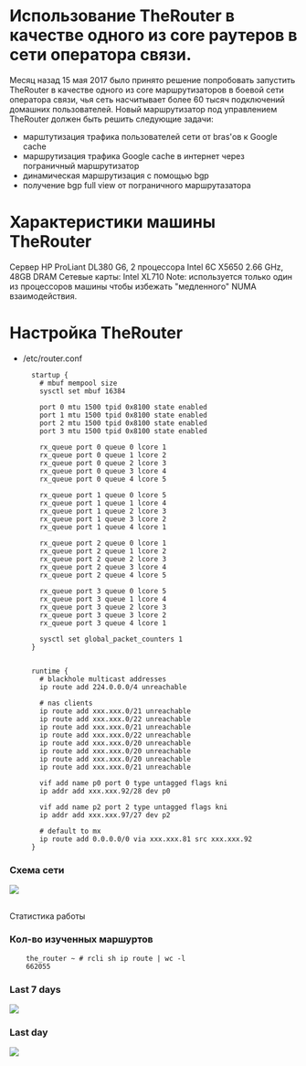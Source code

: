 # Использование TheRouter в качестве одного из core раутеров в сети оператора связи.

Месяц назад 15 мая 2017 было принято решение попробовать запустить TheRouter в качестве 
одного из core маршрутизаторов в боевой сети оператора связи, чья сеть
насчитывает более 60 тысяч подключений домашних пользователей. Новый маршрутизатор
под управлением TheRouter должен быть решить следующие задачи:

- марштутизация трафика пользователей сети от bras'ов к Google cache
- маршрутизация трафика Google cache в интернет через пограничный маршрутизатор
- динамическая маршрутизация с помощью bgp
- получение bgp full view от пограничного маршрутазатора

# Характеристики машины TheRouter

Сервер HP ProLiant DL380 G6, 2 процессора Intel 6C X5650 2.66 GHz, 48GB DRAM
Cетевые карты: Intel XL710
Note: используется только один из процессоров машины чтобы избежать "медленного" NUMA взаимодействия.

# Настройка TheRouter

* /etc/router.conf

		startup {
		  # mbuf mempool size
		  sysctl set mbuf 16384
		
		  port 0 mtu 1500 tpid 0x8100 state enabled
		  port 1 mtu 1500 tpid 0x8100 state enabled
		  port 2 mtu 1500 tpid 0x8100 state enabled
		  port 3 mtu 1500 tpid 0x8100 state enabled
		
		  rx_queue port 0 queue 0 lcore 1
		  rx_queue port 0 queue 1 lcore 2
		  rx_queue port 0 queue 2 lcore 3
		  rx_queue port 0 queue 3 lcore 4
		  rx_queue port 0 queue 4 lcore 5
		
		  rx_queue port 1 queue 0 lcore 5
		  rx_queue port 1 queue 1 lcore 4
		  rx_queue port 1 queue 2 lcore 3
		  rx_queue port 1 queue 3 lcore 2
		  rx_queue port 1 queue 4 lcore 1
		
		  rx_queue port 2 queue 0 lcore 1
		  rx_queue port 2 queue 1 lcore 2
		  rx_queue port 2 queue 2 lcore 3
		  rx_queue port 2 queue 3 lcore 4
		  rx_queue port 2 queue 4 lcore 5
		
		  rx_queue port 3 queue 0 lcore 5
		  rx_queue port 3 queue 1 lcore 4
		  rx_queue port 3 queue 2 lcore 3
		  rx_queue port 3 queue 3 lcore 2
		  rx_queue port 3 queue 4 lcore 1
		
		  sysctl set global_packet_counters 1
		}
		
		
		runtime {
		  # blackhole multicast addresses
		  ip route add 224.0.0.0/4 unreachable
		
		  # nas clients
		  ip route add xxx.xxx.0/21 unreachable
		  ip route add xxx.xxx.0/22 unreachable
		  ip route add xxx.xxx.0/21 unreachable
		  ip route add xxx.xxx.0/22 unreachable
		  ip route add xxx.xxx.0/20 unreachable
		  ip route add xxx.xxx.0/20 unreachable
		  ip route add xxx.xxx.0/20 unreachable
		  ip route add xxx.xxx.0/21 unreachable
		
		  vif add name p0 port 0 type untagged flags kni
		  ip addr add xxx.xxx.92/28 dev p0
		
		  vif add name p2 port 2 type untagged flags kni
		  ip addr add xxx.xxx.97/27 dev p2
		
		  # default to mx
		  ip route add 0.0.0.0/0 via xxx.xxx.81 src xxx.xxx.92
		}


### Схема сети
<img src="http://therouter.net/images/production/bzn/bizin.png">

##
Статистика работы

### Кол-во изученных маршуртов

		the_router ~ # rcli sh ip route | wc -l
		662055

### Last 7 days
<img src="http://therouter.net/images/production/bzn/traffic_7days.png">

### Last day
<img src="http://therouter.net/images/production/bzn/traffic_last_day.png">
